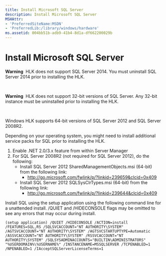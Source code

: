```yaml
---
title: Install Microsoft SQL Server
description: Install Microsoft SQL Server
MSHAttr:
- 'PreferredSiteName:MSDN'
- 'PreferredLib:/library/windows/hardware'
ms.assetid: 004bb51b-adb9-41b4-8d1a-df662200029b
---
```


# Install Microsoft SQL Server


**Warning**  HLK does not support SQL Server 2014. You must uninstall SQL Server 2014 prior to installing the HLK.

 

**Warning**  HLK does not support 32-bit versions of SQL Server. Any 32-bit instance must be uninstalled prior to installing the HLK.

 

Windows HLK supports 64-bit versions of SQL Server 2012 and SQL Server 2008R2.

Depending on your operating system, you might need to install additional service packs for SQL prior to installing the HLK.

1.  Enable .NET 2.0/3.x feature from within Server Manager
2.  For SQL Server 2008R2 (not required for SQL Server 2012), do the following:
    -   Install SQL Server 2012 SharedManagementObjects.msi (64-bit) from the following link:
        -   <http://go.microsoft.com/fwlink/p/?linkid=239659&clcid=0x409>
    -   Install SQL Server 2012 SQLSysClrTypes.msi (64-bit) from the following link:
        -   <http://go.microsoft.com/fwlink/p/?linkid=239644&clcid=0x409>

Install SQL using the setup application using the following command line for a unattended install. /QUIET and /HIDECONSOLE flags may be omitted to see any errors that may occur during install.

``` syntax
(setup application) /QUIET /HIDECONSOLE /ACTION=install /FEATURES=SQL,RS /SQLSVCACCOUNT="NT AUTHORITY\SYSTEM" /AGTSVCACCOUNT="NT AUTHORITY\SYSTEM" /AGTSVCSTARTUPTYPE=Automatic /ASSVCACCOUNT="NT AUTHORITY\SYSTEM" /RSSVCACCOUNT="NT AUTHORITY\SYSTEM" /SQLSYSADMINACCOUNTS="BUILTIN\ADMINISTRATORS" "%USERDOMAIN%\%USERNAME%" /INSTANCENAME=MSSQLSERVER /TCPENABLED=1 /NPENABLED=1 /IAcceptSQLServerLicenseTerms=1
```

 

 






